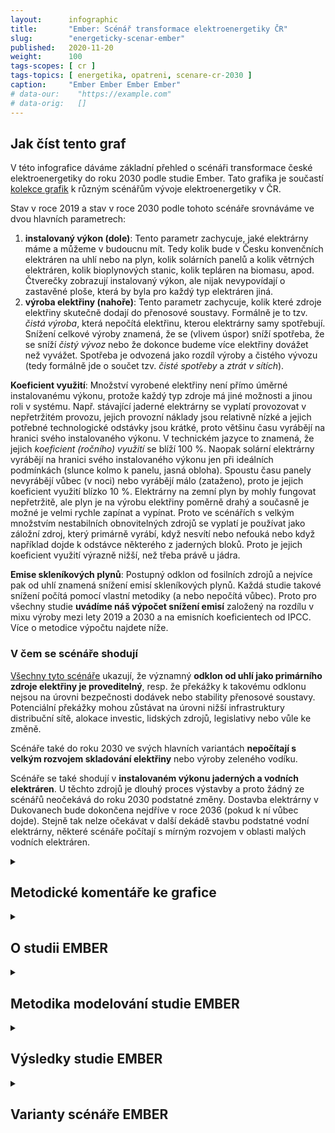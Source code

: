 ```yaml
---
layout:      infographic
title:       "Ember: Scénář transformace elektroenergetiky ČR"
slug:        "energeticky-scenar-ember"
published:   2020-11-20
weight:      100
tags-scopes: [ cr ]
tags-topics: [ energetika, opatreni, scenare-cr-2030 ]
caption:     "Ember Ember Ember Ember"
# data-our:    "https://example.com"
# data-orig:   []
---
```


## Jak číst tento graf

V této infografice dáváme základní přehled o scénáři transformace české elektroenergetiky do roku 2030 podle studie Ember. Tato grafika je součastí [kolekce grafik](/temata/scenare-cr-2030/) k různým scénářům vývoje elektroenergetiky v ČR. 

Stav v roce 2019 a stav v roce 2030 podle tohoto scénáře srovnáváme ve dvou hlavních parametrech:
 1. **instalovaný výkon (dole)**: Tento parametr zachycuje, jaké elektrárny máme a můžeme v budoucnu mít. Tedy kolik bude v Česku konvenčních elektráren na uhlí nebo na plyn, kolik solárních panelů a kolik větrných elektráren, kolik bioplynových stanic, kolik tepláren na biomasu, apod. Čtverečky zobrazují instalovaný výkon, ale nijak nevypovídají o zastavěné ploše, která by byla pro každý typ elektráren jiná.
 2. **výroba elektřiny (nahoře)**: Tento parametr zachycuje, kolik které zdroje elektřiny skutečně dodají do přenosové soustavy. Formálně je to tzv. _čistá výroba_, která nepočítá elektřinu, kterou elektrárny samy spotřebují. Snížení celkové výroby znamená, že se (vlivem úspor) sníží spotřeba, že se sníží _čistý vývoz_ nebo že dokonce budeme více elektřiny dovážet než vyvážet. Spotřeba je odvozená jako rozdíl výroby a čistého vývozu (tedy formálně jde o součet tzv. _čisté spotřeby_ a _ztrát v sítích_).

**Koeficient využití**: Množství vyrobené elektřiny není přímo úměrné instalovanému výkonu, protože každý typ zdroje má jiné možnosti a jinou roli v systému. Např. stávající jaderné elektrárny se vyplatí provozovat v nepřetržitém provozu, jejich provozní náklady jsou relativně nízké a jejich potřebné technologické odstávky jsou krátké, proto většinu času vyrábějí na hranici svého instalovaného výkonu. V technickém jazyce to znamená, že jejich _koeficient (ročního) využití_ se blíží 100 %. Naopak solární elektrárny vyrábějí na hranici svého instalovaného výkonu jen při ideálních podmínkách (slunce kolmo k panelu, jasná obloha). Spoustu času panely nevyrábějí vůbec (v noci) nebo vyrábějí málo (zataženo), proto je jejich koeficient využití blízko 10 %. Elektrárny na zemní plyn by mohly fungovat nepřetržitě, ale plyn je na výrobu elektřiny poměrně drahý a současně je možné je velmi rychle zapínat a vypínat. Proto ve scénářích s velkým množstvím nestabilních obnovitelných zdrojů se vyplatí je používat jako záložní zdroj, který primárně vyrábí, když nesvítí nebo nefouká nebo když například dojde k odstávce některého z jaderných bloků. Proto je jejich koeficient využití výrazně nižší, než třeba právě u jádra.

**Emise skleníkových plynů**: Postupný odklon od fosilních zdrojů a nejvíce pak od uhlí znamená snížení emisí skleníkových plynů. Každá studie takové snížení počítá pomocí vlastní metodiky (a nebo nepočítá vůbec). Proto pro všechny studie **uvádíme náš výpočet snížení emisí** založený na rozdílu v mixu výroby mezi lety 2019 a 2030 a na emisních koeficientech od IPCC. Více o metodice výpočtu najdete níže.

### V čem se scénáře shodují

[Všechny tyto scénáře](/temata/scenare-cr-2030/) ukazují, že významný **odklon od uhlí jako primárního zdroje elektřiny je proveditelný**, resp. že překážky k takovému odklonu nejsou na úrovni bezpečnosti dodávek nebo stability přenosové soustavy. Potenciální překážky mohou zůstávat na úrovni nižší infrastruktury distribuční sítě, alokace investic, lidských zdrojů, legislativy nebo vůle ke změně.

Scénáře také do roku 2030 ve svých hlavních variantách **nepočítají s velkým rozvojem skladování elektřiny** nebo výroby zeleného vodíku.

Scénáře se také shodují v **instalovaném výkonu jaderných a vodních elektráren**. U těchto zdrojů je dlouhý proces výstavby a proto žádný ze scénářů neočekává do roku 2030 podstatné změny. Dostavba elektrárny v Dukovanech bude dokončena nejdříve v roce 2036 (pokud k ní vůbec dojde). Stejně tak nelze očekávat v další dekádě stavbu podstatné vodní elektrárny, některé scénáře počítají s mírným rozvojem v oblasti malých vodních elektráren.

<details markdown=1>
<summary>
<h2>Metodické komentáře ke grafice</h2>
</summary>

### Rozdělení zdrojů do kategorií

#### Rok 2019
Pro výrobu za rok 2019 vycházíme z dat [Energetického regulačního úřadu](https://www.eru.cz) (ERÚ) a uvažujeme množství vyrobené elektřiny z dané suroviny nehledě na typ elektrárny, ve které byla vyrobena. Pro instalovaný výkon v roce 2019 vycházíme z dat ERÚ a státní akciové společnosti [OTE](https://www.ote-cr.cz/cs), která má v Česku roli operátora trhu s elektřinou a plynem. Jednotlivé kategorie určujeme takto:

* **uhlí**: Pro instalovaný výkon uvažujeme všechny tzv. _parní elektrárny_ kromě těch, kde probíhá spalování čisté biomasy a kromě spaloven komunálního odpadu (obě výjimky podle registru OTE). Jako uhelné elektrárny a teplárny tedy uvažujeme i ty, ve kterých probíhá spoluspalování biomasy (poměrně časté) nebo spoluspalování zemního plynu či ostatních plynů (např. důlních plynů, vysokopecních plynů, aj.).
* **plyn**: Pro instalovaný výkon uvažujeme malé plynové kogenerační jednotky (teplárny, které vyrábějí i elektřinu) a velké paroplynové elektrárny včetně těch, které spalují koksárenský plyn vyrobený z uhlí. Ve výrobě uvažujeme jak zemní plyn, tak všechny ostatní plyny (koksárenský, důlní, vysokopecní, aj.). Část z těchto ostatních plynů se fakticky spoluspaluje v uhelných elektrárnách (viz výše).
* **biomasa**: Pro instalovaný výkon uvažujeme pouze elektrárny v registru OTE v kategorii _spalování čisté biomasy_. Pro výrobu uvažujeme veškerou elektřinu z biomasy včetně úměrné části vyrobené ze spoluspalování. Koeficient využití tedy je u biomasy trochu nadsazený.
* **bioplyn**: Data o instalovaném výkonu bioplynových stanic jsou z registru OTE, výroba z bioplynu probíhá téměř výhradně v těchto zařízeních a tak dobře odpovídají instalovanému výkonu.

Kromě toho zbývá malá kategorie ostatních zdrojů, které v grafikách pro přehlednost nezobrazujeme (protože energetické scénáře je typicky neuvádějí). Jejich instalovaný výkon je asi 320 MW, tedy asi 1,5 % celkového výkonu. Tento výkon odpovídá spalovnám odpadu a dalším malým kogeneračním jednotkám, ke kterým nemáme dostupná data. Ostatní výroba je 0,27 TWh, tedy jen asi 0,3 % celkové výroby. Zde zahrnujeme komunální a průmyslový odpad, odpadní teplo, topné oleje a ostatní kapalná paliva. Tedy výroba opět přímo neodpovídá zdrojům, ale v celkovém pohledu je tato kategorie zanedbatelná.

#### Rok 2030

Oproti číslům udávaným v samotné studii mírně upravujeme kategorizaci, aby více odpovídala našemu rozdělení pro rok 2019 a také dalším studiím. 

* **plyn**: Studie Ember jako plyn označuje pouze paroplynové elektrárny a nové plynové kogenerační jednotky, protože stávající kogenerační jednotky nejsou předmětem optimalizace v jejich modelu. My je této kategorii přidáváme, konkrétně kategorii “Other thermal” z jejich podkladových dat. Kromě stávajících kogeneračních jednotek jsou v kategorii _Other thermal_ další zařízení, jako například spalovny odpadu. Ty jsou ovšem zanedbatelné instalovaným výkonem i výrobou, a tak jejich zařazení do kategorie plyn nemá znatelný vliv na grafiku ani na odhad emisí.
* **biomasa a bioplyn**: Studie tuto kategorii neuvádí (protože není předmětem optimalizace v modelu), my do ní z podkladových dat vybíráme kategorii _Other renewable_, což je v naprosté většině právě biomasa a bioplyn (kromě toho také biologicky rozložitelný komunální odpad).

### Emise skleníkových plynů

Většina z pokrytých studií nějakým způsobem počítá emise CO<sub>2</sub> v energetice a jakého snížení dosáhne jejich scénář v roce 2030. Takové odhady typicky stojí na emisních koeficientech, tedy kolik gramů CO<sub>2</sub> (nebo CO<sub>2</sub>eq) způsobí hrubá výroba 1 kWh elektřiny. Emisní koeficienty jsou dvou druhů:
1. **Přímé emise**: zahrnují jen provoz elektrárny (u fosilních zdrojů to je hlavně CO<sub>2</sub> vypouštěné při spalování).
2. **Emise celého cyklu**: navíc zahrnují emise spojené se stavbou elektrárny a výrobou jejích komponent (např. tavení křemíku pro solární panely), emise spojené s těžbou a úniky skleníkových plynů při těžbě a transportu surovin (např. u zemního plynu).

Pokud bychom se chtěli jen dívat na úspory v emisích skleníkových plynů produkovaných na českém území, tak to nejlépe vyjádří přímé emise (příp. doplněné o emise související s těžbou uhlí). Takovéto národní emise srovnáváme v mnohých [našich infografikách](/temata/emise/) a také se na ně vztahují emisní cíle Evropské unie a Česka.

Na druhou stranu, pokud nás v důsledku nejvíce zajímá celosvětová suma emisí a český přínos k ní, tak to nejlépe vyjádří emise celého cyklu. Fakta o klimatu se přiklání k tomuto druhému pohledu z několika důvodů:
* Není hodnotné snižovat české emise za cenu výrazného navýšení emisí jinde. Proto naše metrika potřebuje zachytit i takové případné navýšení jinde.
* Scénáře transformace elektroenergetiky stojí na výrazném zvyšování obnovitelných zdrojů, jejichž přímé emise jsou téměř nulové. Přímé emise tedy do určité míry těmto zdrojům oproti konvenčním fosilním zdrojům straní. Emise celého cyklu jsou férovější.

Pro výpočet emisí tedy používáme emisní koeficienty celého cyklu, konkrétně mediánové hodnoty z páte hodnotící zprávy IPCC (Tabulka A.III.2 v [příloze III](https://www.ipcc.ch/site/assets/uploads/2018/02/ipcc_wg3_ar5_annex-iii.pdf)).

</details>

<details markdown=1>
<summary>
<h2>O studii EMBER</h2>
</summary>

[EMBER](https://www.ember-climate.org/) je nezávislý klimatický think tank, zaměřující se na na urychlení světové transformace energetiky. Součástí jeho práce je zveřejňování dat o energetice či modelování možností transformace energetiky v různých částech světa.  Studie, ze které vycházíme v této vizualizaci byla zveřejněna v listopadu 2020 a shrnutí studie je k dispozici v [češtině TODO:link](). Pokud vás zajímají bližší detaily ohledně metodiky modelování, předpokladů a dalších parametrů modelu, nahlédněte do [podrobné zprávy v angličtině](http://www.ember-climate.org/research/coal-free-cz-2030).

### Zaměření studie

Studie EMBER nabízí jeden z nejambicióznějších scénářů pro český uhelný phase-out. Tento scénář totiž zkoumá, jak se s co nejnižšími náklady dostat v roce 2030 k energetice zcela bez uhlí, tedy jak bez uhelných elektráren, tak bez uhelných tepláren. Takový razantní phase-out zkoumá pomocí zavedeného modelu, který bere v potaz celý evropský kontext. V rámci tohoto prostoru model zohledňuje:
1. ekonomiku budování a provozování energetických zdrojů pomocí modelu celoevropského trhu s elektřinou během celého roku v hodinovém rozlišení, 
2. velmi zjednodušenou přenosovou soustavu (tento model agreguje každý evropský stát do jednoho uzlu a tyto uzly propojuje podle existující přenosové sítě),
3. počasí a jeho vliv na výrobu obnovitelných zdrojů.

To znamená, že výroba v jednotlivých státech a přeshraniční toky elektřiny jsou v každé hodině určovány (1) tržními mechanismy (bez předpokladů jakýchkoliv dotací), (2) limity přenosové soustavy a (3) momentálním počasím (to je důležité pro větrné a solární elektrárny).

V tomto rámci pak model optimalizuje výstavbu vybraných typů nových zdrojů v ČR (konkrétně paroplynových elektráren, plynových tepláren, větrných elektráren a solárních elektráren), tak aby naplnil po celou dobu životnosti těchto zdrojů poptávku po elektřině za minimální cenu. Ani pro výstavbu obnovitelných zdrojů nejsou předpokládány žádné dotace.

### Co studie neřeší

Studie EMBER optimalizuje výstavbu zdrojů jen v rámci ČR. Pro všechny ostatní státy předpokládá fixní rozvoj zdrojů a přenosové soustavy podle plánů TYNDP evropské sítě regulačních úřadu [ENTSO-E](https://www.entsoe.eu/). To není zcela realistické, protože v důsledku může být levnější dovážet více elektřiny ze zahraničních zdrojů, např. z off-shore větrných farem v Polsku nebo v Německu, než tuto elektřinu vyrábět lokálně. Takto tento model vynucuje, aby se v Česku přibližně pokryla poptávka po elektřině domácí výrobou. To ovšem z pohledu státu a energetické bezpečnosti může být atraktivní výsledek, a tak může případný rozdíl nákladů dotovat.

Studie dále nemodeluje národní přenosovou a distribuční soustavu. To znamená, že tato studie vlastně předpokládá, že elektřina vyrobená kdekoliv v ČR se dostane kteroukoliv hodinu ke kterýmkoliv zákazníkům v ČR (a to stejné pro další státy EU). V důsledku, studie není schopná vzít v potaz omezení spojená s připojením nových obnovitelných zdrojů do distribuční soustavy a s tím spojené nutné investice v infrastruktuře.

Tento zjednodušený přístup je použitý i pro distribuci tepla vyrobeného místo tepla z uhelných elektráren a tepláren. Tedy celá ČR je agregovaná a model nijak neřeší lokality, ve kterých je potřeba budovat nové teplárenské kapacity.

</details>

<details markdown=1>
<summary>
<h2>Metodika modelování studie EMBER</h2>
</summary>

EMBER pro tento model použil zavedený nástroj [Artelys Crystal Supergrid](https://www.artelys.com/crystal/super-grid/), který umožňuje plánovat a optimalizovat investice v elektrizační soustavě. Tento model stojí na řadě předpokladů:

### Kontext
* U energetiky v jiných evropských zemích se předpokládá vývoj podle plánů TYNDP evropské sítě regulačních úřadu [ENTSO-E](https://www.entsoe.eu/), konkrétně scénář _Sustainable Transition_ z [verze plánů z roku 2018](https://tyndp.entsoe.eu/tyndp2018/). Výhled pro uhelné kapacity okolních zemí podle tohoto scénáře je zhruba konzistentní s jejich národními plány NECP.
* Vzhledem k omezeným datům o dalších státech EU je modelování provedeno pouze pro roky 2020, 2025 a 2030.
* Přenosová soustava je zjednodušená na přenosové linky propojující jednotlivé státy. 
* Poptávka po elektřině se vyvíjí podle predikce NECP.
* Počasí je zohledněno v modelu pomocí průběhu ve třech referenčních historických rocích (2002, 2006 a 2010) hodinu po hodině. Tyto roky tento nástroj standardně používá a jsou vybrány, aby zachytily variabilitu počasí napříč roky. Toto je jediný nástroj, který tato studie používá ke zkoumání extrémních vlivů počasí pro stabilitu sítě.

### Omezení instalovaného výkonu
U některých zdrojů model předpokládá vývoj instalovaného výkonu podle plánů NECP, konkrétně u jaderných, vodních a přečerpávacích elektráren, stejně jako u elektráren na biomasu a bioplynových stanic. Další instalovaný výkon model nechává optimalizovat v rámci určitých omezení:
* Uhlí musí do roku 2025 omezit instalovaný výkon o 40 %, do roku 2030 pak o 100 %, tedy na 0 GW.
* Nově instalovaný výkon u solárních a větrných instalací je podle expertních odhadů omezen ve dvou obdobích (mezi lety 2020 - 2025 a mezi lety 2025 - 2030). V součtu tak nesmí v roce 2030 instalovaný výkon překročit 10 GW u slunce a 4 GW u větru. 
* Plynové teplárny musí přidat alespoň 250 MW výkonu (podle plánů NECP).
* Jediné paroplynové elektrárny nejsou jakkoliv omezené.

### Teplárenství
Model se zaměřuje jen na teplo v současnosti vyráběné z uhlí (asi 60 PJ v roce 2019). Vývoje poptávky po teple z uhelných elektráren odhadují následovně:
* Celkovou poptávku po teple odvozují z predikce NECP (9 % snížení oproti 2016) a z dalších studií o zateplování budov. Odhadují tak celkové snížení o 15 % v roce 2030 oproti roku 2019.
* U neuhelných zdrojů tepla předpokládají postupný rozvoj podle NECP.
* U uhelných tepláren, které nevyrábějí elektřinu, předpokládají úplnou náhradu za jiný zdroj (vzhledem k současnému ekonomickému tlaku na uhelné teplárny).

Z toho vychází, že **v roce 2030 bude potřeba pokrýt 40 PJ tepla jako náhrada za odstavené uhelné elektrárny**. Optimální výrobu tohoto chybějícího tepla hledají za následujících omezení:
* Na základě studií o využití odpadního tepla (z průmyslu) v ČR odhadují potenciál tohoto zdroje do roku 2030 na 11 PJ. Tato výroba tepla může probíhat nepřetržitě a proto o tuto hodnotu snižují poptávku.
* Pro zbývající poptávku umožňují kombinaci velkých tepelných čerpadel (s topným faktorem 3,5), kogenerační jednotek na plyn nebo biomasu a tepláren na plyn nebo biomasu. Vynucují, aby alespoň 15 PJ bylo pokryto kogeneračními jednotkami nebo teplárnami. Toto množství tepla odpovídá odhadu poptávky po teple v průmyslových podnicích, kde konzervativně očekávají náhradu uhlí za technicky obdobné řešení.


</details>


<details markdown=1>
<summary>
<h2>Výsledky studie EMBER</h2>
</summary>

### Náhrada uhlí ve výrobě elektřiny
Studie přináší tyto hlavní výsledky:
* Obnovitelné zdroje v nákladové optimalizaci naplnily limity na nový instalovaný výkon. To znamená, že i v českých klimatických podmínkách bude ekonomicky výhodné bez státních dotací výrazně rozvíjet obnovitelné zdroje. Podíl těchto zdrojů ve výrobě elektřiny podle tohoto modelu v roce 2030 tvoří 38 %.
* Odstavení uhelných elektráren a rozvoj obnovitelných zdrojů (jejichž dodávky závisí na počasí) vyžaduje výrazné navýšení instalovaného výkonu plynových elektráren. Ty fungují do velké míry jako záloha v době, kdy nesvítí nebo nefouká. Nejde jen o průběh výroby během dne, ale také o  sezónní variace - elektřiny z plynu je více potřeba v zimě než v létě. Výhodnost provozu paroplynových elektráren ovšem do velké míry závisí na rozvoji zdrojů v okolních zemích a rozvoji bateriových úložišť (viz níže).
* Čistý export elektřiny postupně klesá se zavíráním hnědouhelných elektráren až k mírnému deficitu exportu v roce 2030.
* S odhadovanými investičními náklady okolo 10,5 mld. euro (necelých 300 miliard korun) je to v našem srovnání nejdražší scénář. Z toho by asi polovina investic šla do solárních instalací a asi 30 % do větrných elektráren. Celková suma ovšem neobsahuje investice do přenosové a distribuční soustavy, protože použitý model je neumožňuje odhadnout.

Nakolik je takový rozvoj obnovitelných zdrojů realistický, záleží ve velké míře na aktivitě firem, ochotě státní správy a provozovatelů distribuční soustavy a také ve velké míře na souhlasu obyvatelstva. Pro srovnání, nejaktivnější rok minulého solárního boomu byl rok 2010, kdy se podle dat ERÚ připojilo do sítě asi 1,5 GW instalovaného výkonu solárních elektráren. Scénář EMBER předpovídá rozvoj o necelé 3 GW v příštích 5 letech a o dalších cca 5 GW v letech 2025-2030 (tedy asi 1 GW za rok).

### Jak funguje síť s tolika obnovitelnými zdroji
Stabilita dodávek je zajištěna pomocí dostatečné zálohy plynových zdrojů. Maximální spotřeba napříč celým rokem 2030 (a napříč všemi modelovými roky počasí) je 12.6 GW. Instalovaný výkon všech řiditelných zdrojů je 13.95 GW, což dává dostatečnou rezervu i pro odstávku jednoho jaderného bloku. 

Na druhou stranu je podle modelu elektřina z obnovitelných zdrojů často importována nebo exportováná. Silně propojená evropská soustava tak umožňuje zužitkovat přebytky v elektřině z jednoho státu v okolních státech. Podle modelu tak při této míře obnovitelných zdrojů (i bez baterií) nedochází k vynucenému odstavení obnovitelných zdrojů při nadbytku výroby kvůli stabilizaci sítě. 

### Náhrada uhlí v teplárenství
Pro transformaci teplárenství odhadují náklady okolo 2,2 mld. euro. Toto zahrnuje jen výše zmíněných 40 PJ tepla a nezahrnuje tak rozvoj dalších zdrojů tepla očekávaný v NECP. 
* Nákladově nejvýhodnější je využití odpadního tepla (investice asi 92 mil. euro), kde skutečným limitem je jen potenciál tohoto zdroje.
* Pro svůj výhodný provoz naplnila maximální limit instalace také velká tepelná čerpadla. A to přes výrazné vstupní náklady (odhadovaná investice je 1,35 mld. euro i bez nákladů na integraci do stávající infrastruktury). Očekávaná spotřeba elektřiny je asi 1.2 TWh za rok a je přidána k odhadu poptávky pro optimalizaci výroby elektřiny.
* Zbylou poptávku plní ve velké míře nové plynové kogenerační jednotky a v zanedbatelné míře plynové teplárny.
* Biomasa pro velké provozní náklady v této optimalizaci není použita vůbec (nad rámec odhadů v NECP).

</details>

<details markdown=1>
<summary>
<h2>Varianty scénáře EMBER</h2>
</summary>

EMBER modeloval ještě kromě hlavního scénáře modeloval dva alternativní scénáře.

### Referenční scénář
V tomto scénáři nebyl požadován uhelný phase-out. Rozvoj instalovaného výkonu všech ostatních zdrojů byl pro rok 2030 stanoven podle predikcí scénáře NECP. V tomto velmi těsném rámci pak probíhala optimalizace výroby elektřiny podle nejnižších nákladů.

Tento scénář vedl k velmi pomalu klesajícímu instalovanému výkonu uhelných elektráren, k pomalu klesajícímu čistému exportu (5.8 TWh) a k nižšímu poměru výroby z obnovitelných zdrojů (18,6 %).

Pro srovnání, [scénář BloombergNEF](energeticky-scenar-bloomberg) také nevyžaduje uhelný phase-out, ale přichází k jiným výsledkům primárně díky větší flexibilitě ve výstavbě plynových, solárních a hlavně větrných elektráren.

### Scénář s bateriemi
Stejný jako hlavní scénář, jen vyžaduje instalaci bateriových systémů pro solární elektrárny. Konkrétně jde o Li-ion baterie s 2 GW instalovaného výkonu (to odpovídá 20 % solárního instalovaného výkonu) a kapacitou na 2 hodiny.

Tento scénář vedl k snížené výstavbě paroplynových elektráren (v roce 2030 celkem 3 GW, tedy o 1GW méně než v hlavním scénáři). Baterie mají za důsledek, že přebytky v obnovitelné výrobě nejsou exportované, ale později (během večerní špičky) spotřebované v Česku (+0,5 TWh). To nadále oslabuje ekonomiku provozu plynových elektráren (-1,4 TWh) a místo toho upřednostňuje import (+1 TWh).


</details>